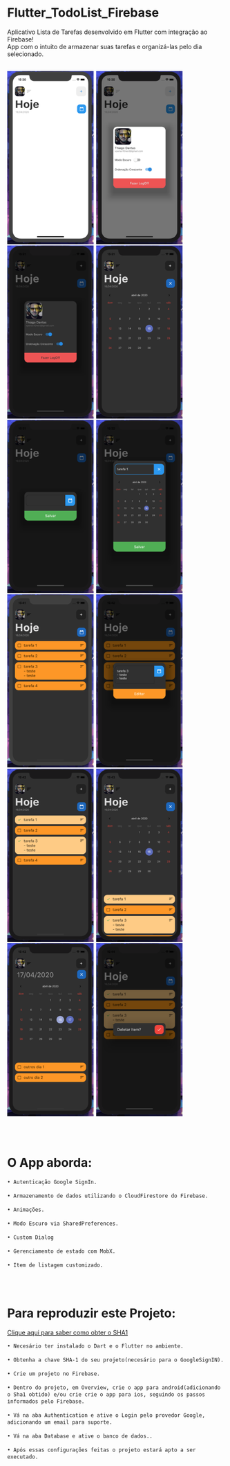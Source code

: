 # Flutter_TodoList_Firebase

Aplicativo Lista de Tarefas desenvolvido em Flutter com integração ao Firebase!</br>
App com o intuito de armazenar suas tarefas e organizá-las pelo dia selecionado.
</br></br>

<img  width="200" height="400" src="clean_tasks/assets/prints/print_1.png"><span style="padding-left:2px"></span>
<img  width="200" height="400" src="clean_tasks/assets/prints/print_2.png"><span style="padding-left:2px"></span>
<img  width="200" height="400" src="clean_tasks/assets/prints/print_3.png"><span style="padding-left:2px"></span>
<img  width="200" height="400" src="clean_tasks/assets/prints/print_4.png"><span style="padding-left:2px"></span>
<img  width="200" height="400" src="clean_tasks/assets/prints/print_5.png"><span style="padding-left:2px"></span>
<img  width="200" height="400" src="clean_tasks/assets/prints/print_6.png"><span style="padding-left:2px"></span>
<img  width="200" height="400" src="clean_tasks/assets/prints/print_7.png"><span style="padding-left:2px"></span>
<img  width="200" height="400" src="clean_tasks/assets/prints/print_8.png"><span style="padding-left:2px"></span>
<img  width="200" height="400" src="clean_tasks/assets/prints/print_9.png"><span style="padding-left:2px"></span>
<img  width="200" height="400" src="clean_tasks/assets/prints/print_10.png"><span style="padding-left:2px"></span>
<img  width="200" height="400" src="clean_tasks/assets/prints/print_11.png"><span style="padding-left:2px"></span>
<img  width="200" height="400" src="clean_tasks/assets/prints/print_12.png"><span style="padding-left:2px"></span>

</br></br>

 # O App aborda:

    • Autenticação Google SignIn.
  
    • Armazenamento de dados utilizando o CloudFirestore do Firebase.
    
    • Animações.
  
    • Modo Escuro via SharedPreferences.
  
    • Custom Dialog
    
    • Gerenciamento de estado com MobX.     
    
    • Item de listagem customizado.
    
 

<br><br>

  # Para reproduzir este Projeto:
  
  [Clique aqui para saber como obter o SHA1](https://developers.google.com/android/guides/client-auth)

    • Necesário ter instalado o Dart e o Flutter no ambiente.
  
    • Obtenha a chave SHA-1 do seu projeto(necesário para o GoogleSignIN).        
    
    • Crie um projeto no Firebase.
  
    • Dentro do projeto, em Overview, crie o app para android(adicionando o Sha1 obtido) e/ou crie crie o app para ios, seguindo os passos informados pelo Firebase.
  
    • Vá na aba Authentication e ative o Login pelo provedor Google, adicionando um email para suporte.
    
    • Vá na aba Database e ative o banco de dados..     
    
    • Após essas configurações feitas o projeto estará apto a ser executado.
    
<br><br>
